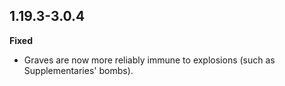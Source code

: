 ## 1.19.3-3.0.4
**Fixed**
- Graves are now more reliably immune to explosions (such as Supplementaries' bombs).